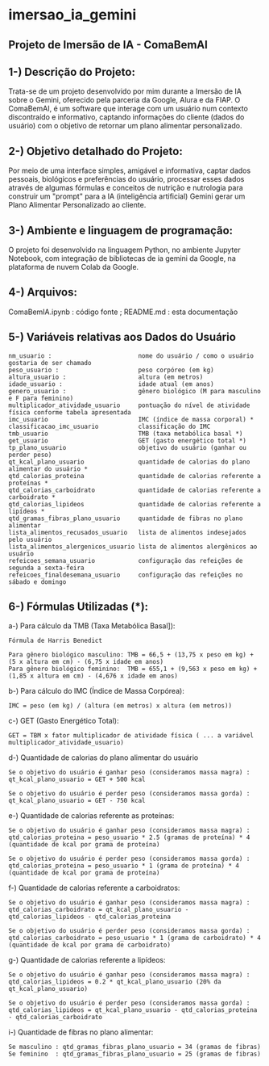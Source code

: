 # imersao_ia_gemini

## **Projeto de Imersão de IA - ComaBemAI**

## 1-) Descrição do Projeto:

Trata-se de um projeto desenvolvido por mim durante a Imersão de IA sobre o Gemini, oferecido pela parceria da Google, Alura e da FIAP. O ComaBemAI, é um software que interage com um usuário num contexto discontraído e informativo, captando informações do cliente (dados do usuário) com o objetivo de retornar um plano alimentar personalizado.

## 2-) Objetivo detalhado do Projeto:

Por meio de uma interface simples, amigável e informativa, captar dados pessoais, biológicos e preferências do usuário, processar esses dados através de algumas fórmulas e conceitos de nutrição e nutrologia para construir um "prompt" para a IA (inteligência artificial) Gemini gerar um Plano Alimentar Personalizado ao cliente.

## 3-) Ambiente e linguagem de programação:

O projeto foi desenvolvido na linguagem Python, no ambiente Jupyter Notebook, com integração de bibliotecas de ia gemini da Google, na plataforma
de nuvem Colab da Google.

## 4-) Arquivos:

ComaBemIA.ipynb : código fonte ; 
README.md       : esta documentação

## 5-) Variáveis relativas aos Dados do Usuário

    nm_usuario :                        nome do usuário / como o usuário gostaria de ser chamado
    peso_usuario :                      peso corpóreo (em kg)
    altura_usuario :                    altura (em metros)
    idade_usuario :                     idade atual (em anos)
    genero_usuario :                    gênero biológico (M para masculino e F para feminino)
    multiplicador_atividade_usuario     pontuação do nível de atividade física conforme tabela apresentada
    imc_usuario                         IMC (índice de massa corporal) *
    classificacao_imc_usuario           classificação do IMC
    tmb_usuario                         TMB (taxa metabólica basal *)
    get_usuario                         GET (gasto energético total *)
    tp_plano_usuario                    objetivo do usuário (ganhar ou perder peso)
    qt_kcal_plano_usuario               quantidade de calorias do plano alimentar do usuário *
    qtd_calorias_proteina               quantidade de calorias referente a proteínas *
    qtd_calorias_carboidrato            quantidade de calorias referente a carboidrato *
    qtd_calorias_lipideos               quantidade de calorias referente a lipídeos *
    qtd_gramas_fibras_plano_usuario     quantidade de fibras no plano alimentar   
    lista_alimentos_recusados_usuario   lista de alimentos indesejados pelo usuário
    lista_alimentos_alergenicos_usuario lista de alimentos alergênicos ao usuário
    refeicoes_semana_usuario            configuração das refeições de segunda a sexta-feira
    refeicoes_finaldesemana_usuario     configuração das refeições no sábado e domingo

## 6-) Fórmulas Utilizadas (*):

a-) Para cálculo da TMB (Taxa Metabólica Basal]): 

    Fórmula de Harris Benedict 
    
    Para gênero biológico masculino: TMB = 66,5 + (13,75 x peso em kg) + (5 x altura em cm) - (6,75 x idade em anos)
    Para gênero biológico feminino:  TMB = 655,1 + (9,563 x peso em kg) + (1,85 x altura em cm) - (4,676 x idade em anos)

b-) Para cálculo do IMC (Índice de Massa Corpórea):

    IMC = peso (em kg) / (altura (em metros) x altura (em metros))

c-) GET (Gasto Energético Total):

    GET = TBM x fator multiplicador de atividade física ( ... a variável multiplicador_atividade_usuario)

d-) Quantidade de calorias do plano alimentar do usuário
    
    Se o objetivo do usuário é ganhar peso (consideramos massa magra) : 
    qt_kcal_plano_usuario = GET + 500 kcal

    Se o objetivo do usuário é perder peso (consideramos massa gorda) : 
    qt_kcal_plano_usuario = GET - 750 kcal   

e-) Quantidade de calorias referente as proteínas:

    Se o objetivo do usuário é ganhar peso (consideramos massa magra) : 
    qtd_calorias_proteina = peso_usuario * 2.5 (gramas de proteína) * 4 (quantidade de kcal por grama de proteína)

    Se o objetivo do usuário é perder peso (consideramos massa gorda) : 
    qtd_calorias_proteina = peso_usuario * 1 (grama de proteína) * 4 (quantidade de kcal por grama de proteína)

f-) Quantidade de calorias referente a carboidratos:

    Se o objetivo do usuário é ganhar peso (consideramos massa magra) : 
    qtd_calorias_carboidrato = qt_kcal_plano_usuario - qtd_calorias_lipideos - qtd_calorias_proteina

    Se o objetivo do usuário é perder peso (consideramos massa gorda) : 
    qtd_calorias_carboidrato = peso_usuario * 1 (grama de carboidrato) * 4 (quantidade de kcal por grama de carboidrato)

g-) Quantidade de calorias referente a lipídeos:

    Se o objetivo do usuário é ganhar peso (consideramos massa magra) : 
    qtd_calorias_lipideos = 0.2 * qt_kcal_plano_usuario (20% da qt_kcal_plano_usuario)

    Se o objetivo do usuário é perder peso (consideramos massa gorda) : 
    qtd_calorias_lipideos = qt_kcal_plano_usuario - qtd_calorias_proteina - qtd_calorias_carboidrato

i-) Quantidade de fibras no plano alimentar:

    Se masculino : qtd_gramas_fibras_plano_usuario = 34 (gramas de fibras)
    Se feminino  : qtd_gramas_fibras_plano_usuario = 25 (gramas de fibras)






